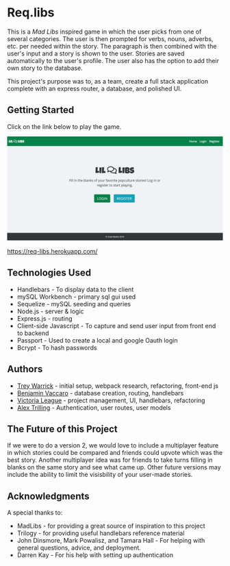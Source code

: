 
# Req.libs
This is a *Mad Libs* inspired game in which the user picks from one of several categories. The user
is then prompted for verbs, nouns, adverbs, etc. per needed within the story. The paragraph is then combined with the user's input and a story is shown to the user. Stories are saved automatically to the user's profile. The user also has the option to add their own story to the database.

This project's purpose was to, as a team, create a full stack application complete with an express router, a database, and polished UI.

## Getting Started

Click on the link below to play the game.

 ![image](public/img/titlePage.png)

https://req-libs.herokuapp.com/

## Technologies Used

* Handlebars - To display data to the client
* mySQL Workbench - primary sql gui used
* Sequelize - mySQL seeding and queries
* Node.js - server & logic
* Express.js - routing
* Client-side Javascript - To capture and send user input from front end to backend
* Passport - Used to create a local and google Oauth login
* Bcrypt - To hash passwords


 ## Authors

* [Trey Warrick](https://github.com/iQuixotic) - initial setup, webpack research, refactoring, front-end js
* [Benjamin Vaccaro](https://github.com/BenjaminJVaccaro) - database creation, routing, handlebars  
* [Victoria League](https://github.com/vleague2/) - project management, UI, handlebars, refactoring 
* [Alex Trilling](https://github.com/Atrill90) - Authentication, user routes, user models


## The Future of this Project
If we were to do a version 2, we would love to include a multiplayer feature in which stories could be compared and friends could upvote which was the best story. Another multiplayer idea was for friends to take turns filling in blanks on the same story and see what came up. Other future versions may include the ability to limit the visisbility of your user-made stories.


## Acknowledgments

A special thanks to:

* MadLibs - for providing a great source of inspiration to this project
* Trilogy -  for providing useful handlebars reference material 
* John Dinsmore, Mark Powalisz, and Tamara Hall - For helping with general questions, advice, and deployment. 
* Darren Kay - For his help with setting up authentication  




